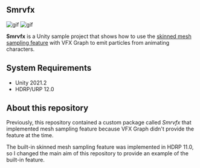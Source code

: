 Smrvfx
------

![gif](https://i.imgur.com/HWwnljE.gif)
![gif](https://i.imgur.com/Tk1IlOb.gif)

**Smrvfx** is a Unity sample project that shows how to use the
[skinned mesh sampling feature] with VFX Graph to emit particles from animating
characters.

[skinned mesh sampling feature]:
  https://docs.unity3d.com/Packages/com.unity.visualeffectgraph@12.0/manual/Operator-SampleMesh.html

System Requirements
-------------------

- Unity 2021.2
- HDRP/URP 12.0

About this repository
---------------------

Previously, this repository contained a custom package called *Smrvfx* that
implemented mesh sampling feature because VFX Graph didn't provide the feature
at the time.

The built-in skinned mesh sampling feature was implemented in HDRP 11.0, so I
changed the main aim of this repository to provide an example of the built-in
feature.
